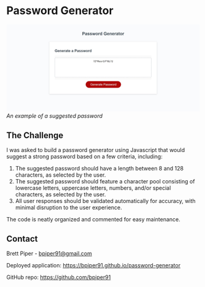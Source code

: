 # Password Generator

![screenshot of the password generator](./assets/images/screenshot.JPG "Password Generator sample password suggestion")
*An example of a suggested password*

## The Challenge

I was asked to build a password generator using Javascript that would suggest a strong password based on a few criteria, including:

1. The suggested password should have a length between 8 and 128 characters, as selected by the user.
2. The suggested password should feature a character pool consisting of lowercase letters, uppercase letters, numbers, and/or special characters, as selected by the user.
3. All user responses should be validated automatically for accuracy, with minimal disruption to the user experience.

The code is neatly organized and commented for easy maintenance.

## Contact

Brett Piper - <bpiper91@gmail.com>

Deployed application: <https://bpiper91.github.io/password-generator>

GitHub repo: <https://github.com/bpiper91>